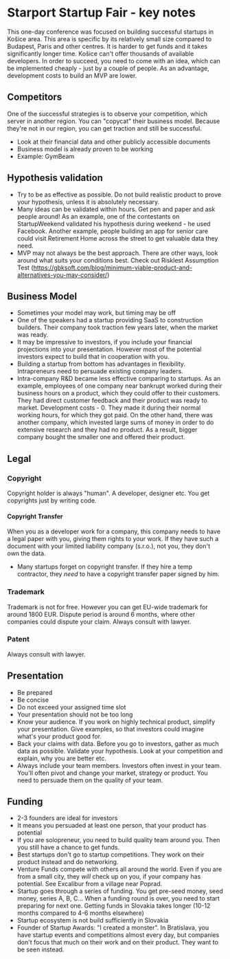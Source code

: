 # Starport Startup Fair - key notes
This one-day conference was focused on building successful startups in Košice area. This area is specific by its relatively small size compared to Budapest, Paris and other centres. It is harder to get funds and it takes significantly longer time. Košice can't offer thousands of available developers. In order to succeed, you need to come with an idea, which can be implemented cheaply - just by a couple of people. As an advantage, development costs to build an MVP are lower.

## Competitors
One of the successful strategies is to observe your competition, which server in another region. You can "copycat" their business model. Because they're not in our region, you can get traction and still be successful.
- Look at their financial data and other publicly accessible documents
- Business model is already proven to be working
- Example: GymBeam

## Hypothesis validation
- Try to be as effective as possible. Do not build realistic product to prove your hypothesis, unless it is absolutely necessary.
- Many ideas can be validated within hours. Get pen and paper and ask people around! As an example, one of the contestants on StartupWeekend validated his hypothesis during weekend - he used Facebook. Another example, people building an app for senior care could visit Retirement Home across the street to get valuable data they need.
- MVP may not always be the best approach. There are other ways, look around what suits your conditions best. Check out Risklest Assumption Test (https://gbksoft.com/blog/minimum-viable-product-and-alternatives-you-may-consider/)

## Business Model
- Sometimes your model may work, but timing may be off
- One of the speakers had a startup providing SaaS to construction builders. Their company took traction few years later, when the market was ready.
- It may be impressive to investors, if you include your financial projections into your presentation. However most of the potential investors expect to build that in cooperation with you.
- Building a startup from bottom has advantages in flexibility. Intrapreneurs need to persuade existing company leaders.
- Intra-company R&D became less effective comparing to startups. As an example, employees of one company near bankrupt worked during their business hours on a product, which they could offer to their customers. They had direct customer feedback and their product was ready to market. Development costs - 0. They made it during their normal working hours, for which they got paid. On the other hand, there was another company, which invested large sums of money in order to do extensive research and they had no product. As a result, bigger company bought the smaller one and offered their product.

## Legal
### Copyright
Copyright holder is always "human". A developer, designer etc. You get copyrights just by writing code.

#### Copyright Transfer
When you as a developer work for a company, this company needs to have a legal paper with you, giving them rights to your work. If they have such a document with your limited liability company (s.r.o.), not you, they don't own the data.

- Many startups forget on copyright transfer. If they hire a temp contractor, they *need* to have a copyright transfer paper signed by him.

### Trademark
Trademark is not for free. However you can get EU-wide trademark for around 1800 EUR. Dispute period is around 6 months, where other companies could dispute your claim. Always consult with lawyer.

### Patent
Always consult with lawyer.

## Presentation
- Be prepared
- Be concise
- Do not exceed your assigned time slot
- Your presentation should not be too long
- Know your audience. If you work on highly technical product, simplify your presentation. Give examples, so that investors could imagine what's your product good for.
- Back your claims with data. Before you go to investors, gather as much data as possible. Validate your hypothesis. Look at your competition and explain, why you are better etc.
- Always include your team members. Investors often invest in your team. You'll often pivot and change your market, strategy or product. You need to persuade them on the quality of your team.

## Funding
- 2-3 founders are ideal for investors
- It means you persuaded at least one person, that your product has potential
- If you are solopreneur, you need to build quality team around you. Then you still have a chance to get funds.
- Best startups don't go to startup competitions. They work on their product instead and do networking.
- Venture Funds compete with others all around the world. Even if you are from a small city, they *will* check up on you, if your company has potential. See Excalibur from a village near Poprad.
- Startup goes through a series of funding. You get pre-seed money, seed money, series A, B, C... When a funding round is over, you need to start preparing for next one. Getting funds in Slovakia takes longer (10-12 months compared to 4-6 months elsewhere)
- Startup ecosystem is not build sufficiently in Slovakia
- Founder of Startup Awards: "I created a monster". In Bratislava, you have startup events and competitions almost every day, but companies don't focus that much on their work and on their product. They want to be seen instead.
